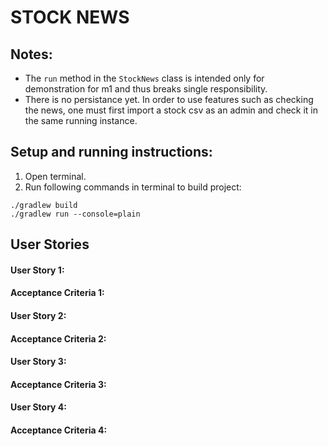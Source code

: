 # STOCK NEWS
## Notes:
* The `run` method in the `StockNews` class is intended only for demonstration for m1 and thus breaks single responsibility.
* There is no persistance yet. In order to use features such as checking the news, one must first import a stock csv as an admin and check it in the same running instance.
## Setup and running instructions:
1. Open terminal.
2. Run following commands in terminal to build project: 
```
./gradlew build
./gradlew run --console=plain
```

## User Stories

#### User Story 1:
#### Acceptance Criteria 1:

#### User Story 2:
#### Acceptance Criteria 2:

#### User Story 3:
#### Acceptance Criteria 3:

#### User Story 4:
#### Acceptance Criteria 4:
